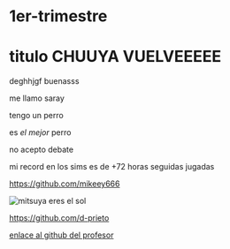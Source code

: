 # 1er-trimestre
# titulo CHUUYA VUELVEEEEE

deghhjgf
buenasss

me llamo saray

tengo un perro

es *el mejor* perro

no acepto debate

mi record en los sims es de +72 horas seguidas jugadas

https://github.com/mikeey666

![mitsuya eres el sol](https://somoskudasai.com/wp-content/uploads/2021/07/E6tYl9RUYAYizXW.jpg)

https://github.com/d-prieto

[enlace al github del profesor](https://github.com/d-prieto)
